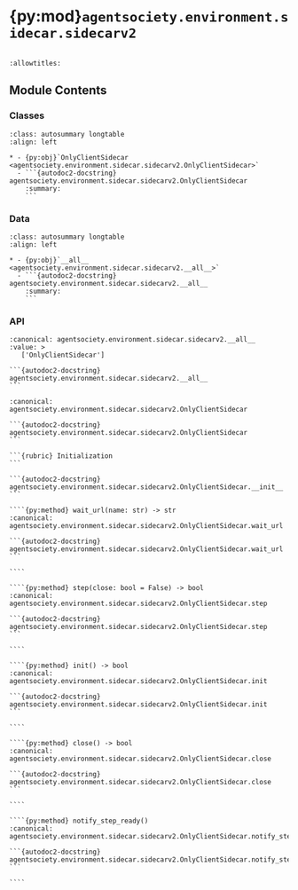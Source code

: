 # {py:mod}`agentsociety.environment.sidecar.sidecarv2`

```{py:module} agentsociety.environment.sidecar.sidecarv2
```

```{autodoc2-docstring} agentsociety.environment.sidecar.sidecarv2
:allowtitles:
```

## Module Contents

### Classes

````{list-table}
:class: autosummary longtable
:align: left

* - {py:obj}`OnlyClientSidecar <agentsociety.environment.sidecar.sidecarv2.OnlyClientSidecar>`
  - ```{autodoc2-docstring} agentsociety.environment.sidecar.sidecarv2.OnlyClientSidecar
    :summary:
    ```
````

### Data

````{list-table}
:class: autosummary longtable
:align: left

* - {py:obj}`__all__ <agentsociety.environment.sidecar.sidecarv2.__all__>`
  - ```{autodoc2-docstring} agentsociety.environment.sidecar.sidecarv2.__all__
    :summary:
    ```
````

### API

````{py:data} __all__
:canonical: agentsociety.environment.sidecar.sidecarv2.__all__
:value: >
   ['OnlyClientSidecar']

```{autodoc2-docstring} agentsociety.environment.sidecar.sidecarv2.__all__
```

````

`````{py:class} OnlyClientSidecar(name: str, syncer_address: str, secure: bool = False)
:canonical: agentsociety.environment.sidecar.sidecarv2.OnlyClientSidecar

```{autodoc2-docstring} agentsociety.environment.sidecar.sidecarv2.OnlyClientSidecar
```

```{rubric} Initialization
```

```{autodoc2-docstring} agentsociety.environment.sidecar.sidecarv2.OnlyClientSidecar.__init__
```

````{py:method} wait_url(name: str) -> str
:canonical: agentsociety.environment.sidecar.sidecarv2.OnlyClientSidecar.wait_url

```{autodoc2-docstring} agentsociety.environment.sidecar.sidecarv2.OnlyClientSidecar.wait_url
```

````

````{py:method} step(close: bool = False) -> bool
:canonical: agentsociety.environment.sidecar.sidecarv2.OnlyClientSidecar.step

```{autodoc2-docstring} agentsociety.environment.sidecar.sidecarv2.OnlyClientSidecar.step
```

````

````{py:method} init() -> bool
:canonical: agentsociety.environment.sidecar.sidecarv2.OnlyClientSidecar.init

```{autodoc2-docstring} agentsociety.environment.sidecar.sidecarv2.OnlyClientSidecar.init
```

````

````{py:method} close() -> bool
:canonical: agentsociety.environment.sidecar.sidecarv2.OnlyClientSidecar.close

```{autodoc2-docstring} agentsociety.environment.sidecar.sidecarv2.OnlyClientSidecar.close
```

````

````{py:method} notify_step_ready()
:canonical: agentsociety.environment.sidecar.sidecarv2.OnlyClientSidecar.notify_step_ready

```{autodoc2-docstring} agentsociety.environment.sidecar.sidecarv2.OnlyClientSidecar.notify_step_ready
```

````

`````
